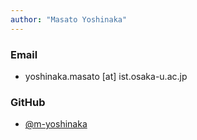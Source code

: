 ```yaml
---
author: "Masato Yoshinaka"
---
```


### Email
* yoshinaka.masato [at] ist.osaka-u.ac.jp

### GitHub
* [@m-yoshinaka](https://github.com/m-yoshinaka/)
